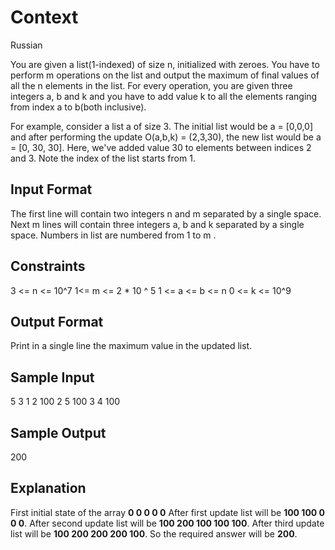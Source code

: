 # Context
Russian

You are given a list(1-indexed) of size n, initialized with zeroes. You have to perform m operations on the list and output the maximum of final values of all the n elements in the list. For every operation, you are given three integers a, b and k and you have to add value k to all the elements ranging from index a to b(both inclusive).

For example, consider a list a of size 3. The initial list would be a = [0,0,0] and after performing the update O(a,b,k) = (2,3,30), the new list would be a = [0, 30, 30]. Here, we've added value 30 to elements between indices 2 and 3. Note the index  of the list starts from 1.

## Input Format

The first line will contain two integers n and m separated by a single space.
Next m lines will contain three integers a, b and k separated by a single space.
Numbers in list are numbered from 1 to m .


## Constraints

3 <= n <= 10^7
1<= m <= 2 * 10 ^ 5
1 <= a <= b <= n
0 <= k <= 10^9

## Output Format

Print in a single line the maximum value in the updated list.

## Sample Input

5 3
1 2 100
2 5 100
3 4 100

## Sample Output
200

## Explanation

First initial state of the array **0 0 0 0 0**
After first update list will be **100 100 0 0 0**.
After second update list will be **100 200 100 100 100**.
After third update list will be **100 200 200 200 100**.
So the required answer will be **200**.
